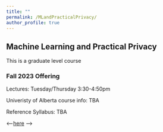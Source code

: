 ```yaml
---
title: ""
permalink: /MLandPracticalPrivacy/
author_profile: true
---
```


<h2>Machine Learning and Practical Privacy</h2>

 This is a graduate level course

 <h3>Fall 2023 Offering</h3>

Lectures: Tuesday/Thursday 3:30-4:50pm

Univeristy of Alberta course info: TBA

Reference Syllabus: TBA

<--[here](https://bkacsmar.github.io/files/489syllabus.pdf) -->
